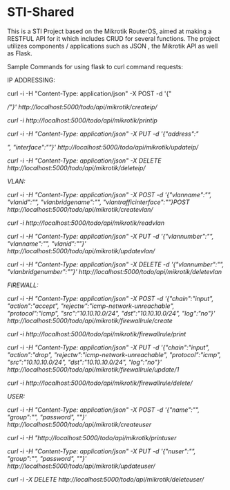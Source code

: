 # STI-Shared

This is a STI Project based on the Mikrotik RouterOS, aimed at making a RESTFUL API for it which includes CRUD for several functions.
The project utilizes components / applications such as JSON , the Mikrotik API as well as Flask.

Sample Commands for using flask to curl command requests:

IP ADDRESSING:

curl -i -H "Content-Type: application/json" -X POST -d '{"<address>/<subnet>"}' http://localhost:5000/todo/api/mikrotik/createip/<interface>

curl -i http://localhost:5000/todo/api/mikrotik/printip

curl -i -H "Content-Type: application/json" -X PUT -d '{"address":"<address>", "interface":"<interface>"}' http://localhost:5000/todo/api/mikrotik/updateip/<number>

curl -i -H "Content-Type: application/json" -X DELETE http://localhost:5000/todo/api/mikrotik/deleteip/<number>

VLAN:

curl -i -H "Content-Type: application/json" -X POST -d '{"vlanname":"<vlanname>", "vlanid":"<vlanid>", "vlanbridgename":"<vlanbridgename>", "vlantrafficinterface":"<vlantrafficinterface>"}POST http://localhost:5000/todo/api/mikrotik/createvlan/<interface>

curl -i http://localhost:5000/todo/api/mikrotik/readvlan

curl -i -H "Content-Type: application/json" -X PUT -d '{"vlannumber":"<vlannumber>", "vlanname":"<vlanname>", "vlanid":"<vlanid>"}' http://localhost:5000/todo/api/mikrotik/updatevlan/<interface>

curl -i -H "Content-Type: application/json" -X DELETE -d '{"vlannumber":"<vlannumber>", "vlanbridgenumber":"<vlanbridgenumber>"}' http://localhost:5000/todo/api/mikrotik/deletevlan

FIREWALL:

curl -i -H "Content-Type: application/json" -X POST -d '{"chain":"input", "action":"accept", "rejectw":"icmp-network-unreachable", "protocol":"icmp", "src":"10.10.10.0/24", "dst":"10.10.10.0/24", "log":"no"}' http://localhost:5000/todo/api/mikrotik/firewallrule/create 

curl -i http://localhost:5000/todo/api/mikrotik/firewallrule/print

curl -i -H "Content-Type: application/json" -X PUT -d '{"chain":"input", "action":"drop", "rejectw":"icmp-network-unreachable", "protocol":"icmp", "src":"10.10.10.0/24", "dst":"10.10.10.0/24", "log":"no"}' http://localhost:5000/todo/api/mikrotik/firewallrule/update/1

curl -i http://localhost:5000/todo/api/mikrotik/firewallrule/delete/<numbers>

USER:

curl -i -H "Content-Type: application/json" -X POST -d '{"name":"<name>", "group":"<group>", "password", "<password>"}' http://localhost:5000/todo/api/mikrotik/createuser

curl -i -H "http://localhost:5000/todo/api/mikrotik/printuser

curl -i -H "Content-Type: application/json" -X PUT -d '{"nuser":"<nuser>", "group":"<group>", "password", "<password>"}' http://localhost:5000/todo/api/mikrotik/updateuser/<number>

curl -i -X DELETE http://localhost:5000/todo/api/mikrotik/deleteuser/<numbers>
